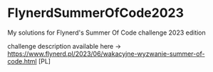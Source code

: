 # FlynerdSummerOfCode2023
My solutions for Flynerd's Summer Of Code challenge 2023 edition

challenge description available here -> https://www.flynerd.pl/2023/06/wakacyjne-wyzwanie-summer-of-code.html [PL]
